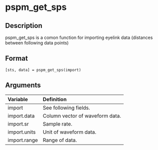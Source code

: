 # pspm_get_sps
## Description
pspm_get_sps is a comon function for importing eyelink data (distances between following data points)

## Format
`[sts, data] = pspm_get_sps(import)`

## Arguments
| Variable | Definition |
|:--|:--|
| import | See following fields. |
| import.data | Column vector of waveform data. |
| import.sr | Sample rate. |
| import.units | Unit of waveform data. |
| import.range | Range of data. |
